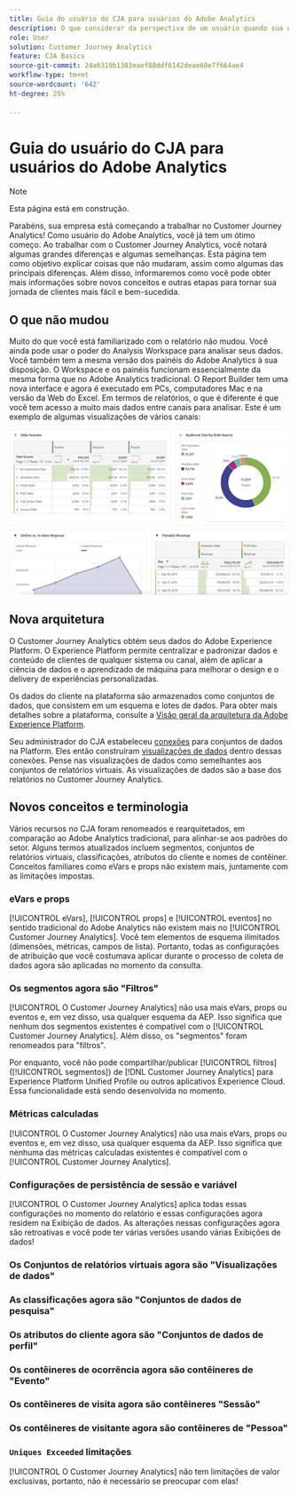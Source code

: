 ```yaml
---
title: Guia do usuário do CJA para usuários do Adobe Analytics
description: O que considerar da perspectiva de um usuário quando sua empresa move dados do Adobe Analytics para o Customer Journey Analytics
role: User
solution: Customer Journey Analytics
feature: CJA Basics
source-git-commit: 24a6319b1303eaef80ddf6142deae60e7f664ae4
workflow-type: tm+mt
source-wordcount: '642'
ht-degree: 25%

---
```



# Guia do usuário do CJA para usuários do Adobe Analytics

>[!NOTE]
>
>Esta página está em construção.

Parabéns, sua empresa está começando a trabalhar no Customer Journey Analytics! Como usuário do Adobe Analytics, você já tem um ótimo começo. Ao trabalhar com o Customer Journey Analytics, você notará algumas grandes diferenças e algumas semelhanças. Esta página tem como objetivo explicar coisas que não mudaram, assim como algumas das principais diferenças. Além disso, informaremos como você pode obter mais informações sobre novos conceitos e outras etapas para tornar sua jornada de clientes mais fácil e bem-sucedida.

## O que não mudou

Muito do que você está familiarizado com o relatório não mudou. Você ainda pode usar o poder do Analysis Workspace para analisar seus dados. Você também tem a mesma versão dos painéis do Adobe Analytics à sua disposição. O Workspace e os painéis funcionam essencialmente da mesma forma que no Adobe Analytics tradicional. O Report Builder tem uma nova interface e agora é executado em PCs, computadores Mac e na versão da Web do Excel. Em termos de relatórios, o que é diferente é que você tem acesso a muito mais dados entre canais para analisar. Este é um exemplo de algumas visualizações de vários canais:

![multicanal](assets/cross-channel.png)

## Nova arquitetura

O Customer Journey Analytics obtém seus dados do Adobe Experience Platform. O Experience Platform permite centralizar e padronizar dados e conteúdo de clientes de qualquer sistema ou canal, além de aplicar a ciência de dados e o aprendizado de máquina para melhorar o design e o delivery de experiências personalizadas.

Os dados do cliente na plataforma são armazenados como conjuntos de dados, que consistem em um esquema e lotes de dados. Para obter mais detalhes sobre a plataforma, consulte a [Visão geral da arquitetura da Adobe Experience Platform](https://experienceleague.adobe.com/docs/platform-learn/tutorials/intro-to-platform/basic-architecture.html?lang=en).

Seu administrador do CJA estabeleceu [conexões](/help/connections/create-connection.md) para conjuntos de dados na Platform. Eles então construíram [visualizações de dados](/help/data-views/data-views.md) dentro dessas conexões. Pense nas visualizações de dados como semelhantes aos conjuntos de relatórios virtuais. As visualizações de dados são a base dos relatórios no Customer Journey Analytics.

## Novos conceitos e terminologia

Vários recursos no CJA foram renomeados e rearquitetados, em comparação ao Adobe Analytics tradicional, para alinhar-se aos padrões do setor. Alguns termos atualizados incluem segmentos, conjuntos de relatórios virtuais, classificações, atributos do cliente e nomes de contêiner. Conceitos familiares como eVars e props não existem mais, juntamente com as limitações impostas.

### eVars e props

[!UICONTROL eVars], [!UICONTROL props] e [!UICONTROL eventos] no sentido tradicional do Adobe Analytics não existem mais no [!UICONTROL Customer Journey Analytics]. Você tem elementos de esquema ilimitados (dimensões, métricas, campos de lista). Portanto, todas as configurações de atribuição que você costumava aplicar durante o processo de coleta de dados agora são aplicadas no momento da consulta.

### Os segmentos agora são &quot;Filtros&quot;

[!UICONTROL O Customer Journey Analytics] não usa mais eVars, props ou eventos e, em vez disso, usa qualquer esquema da AEP. Isso significa que nenhum dos segmentos existentes é compatível com o [!UICONTROL Customer Journey Analytics]. Além disso, os &quot;segmentos&quot; foram renomeados para &quot;filtros&quot;.

Por enquanto, você não pode compartilhar/publicar [!UICONTROL filtros] ([!UICONTROL segmentos]) de [!DNL Customer Journey Analytics] para Experience Platform Unified Profile ou outros aplicativos Experience Cloud. Essa funcionalidade está sendo desenvolvida no momento.

### Métricas calculadas

[!UICONTROL O Customer Journey Analytics] não usa mais eVars, props ou eventos e, em vez disso, usa qualquer esquema da AEP. Isso significa que nenhuma das métricas calculadas existentes é compatível com o [!UICONTROL Customer Journey Analytics].

### Configurações de persistência de sessão e variável

[!UICONTROL O Customer Journey Analytics] aplica todas essas configurações no momento do relatório e essas configurações agora residem na Exibição de dados. As alterações nessas configurações agora são retroativas e você pode ter várias versões usando várias Exibições de dados!

### Os Conjuntos de relatórios virtuais agora são &quot;Visualizações de dados&quot;



### As classificações agora são &quot;Conjuntos de dados de pesquisa&quot;

### Os atributos do cliente agora são &quot;Conjuntos de dados de perfil&quot;


### Os contêineres de ocorrência agora são contêineres de &quot;Evento&quot;

### Os contêineres de visita agora são contêineres &quot;Sessão&quot;

### Os contêineres de visitante agora são contêineres de &quot;Pessoa&quot;

### `Uniques Exceeded` limitações

[!UICONTROL O Customer Journey Analytics] não tem limitações de valor exclusivas, portanto, não é necessário se preocupar com elas!
